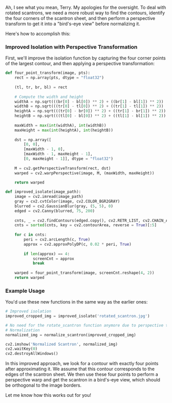 Ah, I see what you mean, Terry. My apologies for the oversight. To deal with rotated scantrons, we need a more robust way to find the contours, identify the four corners of the scantron sheet, and then perform a perspective transform to get it into a "bird's-eye view" before normalizing it.

Here's how to accomplish this:

### Improved Isolation with Perspective Transformation

First, we'll improve the isolation function by capturing the four corner points of the largest contour, and then applying a perspective transformation:

```python
def four_point_transform(image, pts):
    rect = np.array(pts, dtype = "float32")
    
    (tl, tr, br, bl) = rect
    
    # Compute the width and height
    widthA = np.sqrt(((br[0] - bl[0]) ** 2) + ((br[1] - bl[1]) ** 2))
    widthB = np.sqrt(((tr[0] - tl[0]) ** 2) + ((tr[1] - tl[1]) ** 2))
    heightA = np.sqrt(((tr[0] - br[0]) ** 2) + ((tr[1] - br[1]) ** 2))
    heightB = np.sqrt(((tl[0] - bl[0]) ** 2) + ((tl[1] - bl[1]) ** 2))
    
    maxWidth = max(int(widthA), int(widthB))
    maxHeight = max(int(heightA), int(heightB))
    
    dst = np.array([
        [0, 0],
        [maxWidth - 1, 0],
        [maxWidth - 1, maxHeight - 1],
        [0, maxHeight - 1]], dtype = "float32")
    
    M = cv2.getPerspectiveTransform(rect, dst)
    warped = cv2.warpPerspective(image, M, (maxWidth, maxHeight))
    
    return warped

def improved_isolate(image_path):
    image = cv2.imread(image_path)
    gray = cv2.cvtColor(image, cv2.COLOR_BGR2GRAY)
    blurred = cv2.GaussianBlur(gray, (5, 5), 0)
    edged = cv2.Canny(blurred, 75, 200)
    
    cnts, _ = cv2.findContours(edged.copy(), cv2.RETR_LIST, cv2.CHAIN_APPROX_SIMPLE)
    cnts = sorted(cnts, key = cv2.contourArea, reverse = True)[:5]
    
    for c in cnts:
        peri = cv2.arcLength(c, True)
        approx = cv2.approxPolyDP(c, 0.02 * peri, True)
        
        if len(approx) == 4:
            screenCnt = approx
            break
    
    warped = four_point_transform(image, screenCnt.reshape(4, 2))
    return warped
```

### Example Usage

You'd use these new functions in the same way as the earlier ones:

```python
# Improved isolation
improved_cropped_img = improved_isolate('rotated_scantron.jpg')

# No need for the rotate_scantron function anymore due to perspective transform
# Normalization
normalized_img = normalize_scantron(improved_cropped_img)

cv2.imshow('Normalized Scantron', normalized_img)
cv2.waitKey(0)
cv2.destroyAllWindows()
```

In this improved approach, we look for a contour with exactly four points after approximating it. We assume that this contour corresponds to the edges of the scantron sheet. We then use these four points to perform a perspective warp and get the scantron in a bird's-eye view, which should be orthogonal to the image borders.

Let me know how this works out for you!